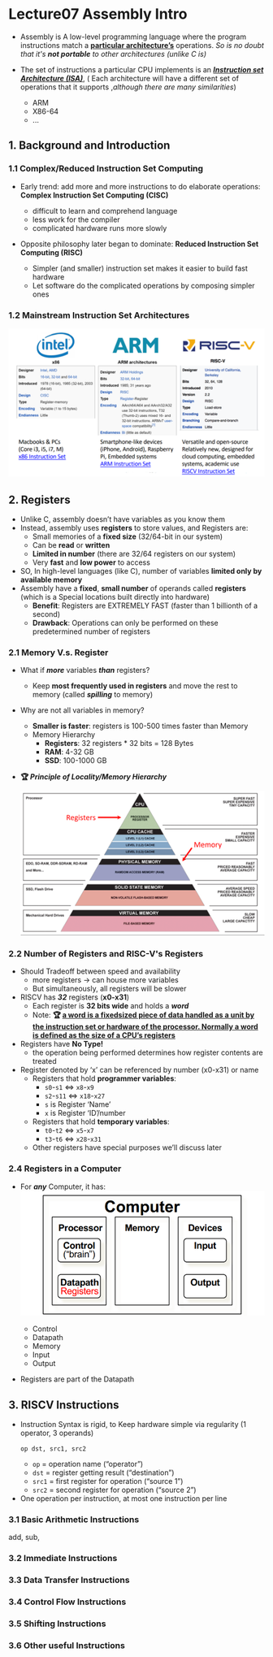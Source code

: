 # Lecture07 Assembly Intro

* Assembly is A low-level programming language where the program instructions match a **<u>particular architecture’s</u>** operations. *So is no doubt that it's **not portable** to other architectures (unlike C is)*

* The set of instructions a particular CPU implements is an ***<u>Instruction set Architecture (ISA)</u>***,  ( Each architecture will have a different set of operations that it supports ,*although there are many similarities*)
    * ARM
    * X86-64
    * ...

## 1. Background and Introduction

### 1.1 Complex/Reduced Instruction Set Computing
* Early trend: add more and more instructions to do elaborate operations: **Complex Instruction Set Computing (CISC)** 
    * difficult to learn and comprehend language
    * less work for the compiler
    * complicated hardware runs more slowly

* Opposite philosophy later began to dominate: **Reduced Instruction Set Computing (RISC)**
    * Simpler (and smaller) instruction set makes it easier to build fast hardware
    * Let software do the complicated operations by composing simpler ones

### 1.2 Mainstream Instruction Set Architectures
![lec07-1](./assets/lec06-1.png)

## 2. Registers
* Unlike C, assembly doesn’t have variables as you know them
* Instead, assembly uses **registers** to store values, and Registers are:
    * Small memories of a **fixed size** (32/64-bit in our system)
    * Can be **read** or **written**
    * **Limited in number** (there are 32/64 registers on our system)
    * Very **fast** and **low power** to access
* SO, In high-level languages (like C), number of variables **limited only by available memory**
* Assembly have a **fixed**, **small number** of operands called **registers** (which is a Special locations built directly into hardware)
    * **Benefit**: Registers are EXTREMELY FAST (faster than 1 billionth of a second)
    * **Drawback**: Operations can only be performed on these predetermined number of registers

### 2.1 Memory V.s. Register
* What if ***more*** variables ***than*** registers?
    * Keep **most frequently used in registers** and move the rest to memory (called ***spilling*** to memory)
* Why are not all variables in memory?
    * **Smaller is faster**: registers is 100-500 times faster than Memory
    * Memory Hierarchy
        * **Registers**: 32 registers * 32 bits = 128 Bytes
        * **RAM**: 4-32 GB
        * **SSD**: 100-1000 GB

* **🏆 *Principle of Locality/Memory Hierarchy***
  
    ![lec07-2](./assets/lec06-2.png)

### 2.2 Number of Registers and RISC-V's Registers
* Should Tradeoff between speed and availability
    * more registers → can house more variables
    * But simultaneously, all registers will be slower
* RISCV has ***32*** registers (**x0-x31**)
    * Each register is **32 bits wide** and holds a ***word***
    * Note: **🏆 <u>a word is a fixedsized piece of data handled as a unit by the instruction set or hardware of the processor. Normally a word is defined as the size of a CPU’s registers</u>**
* Registers have **No Type!**
    * the operation being performed determines how register contents are treated
* Register denoted by ‘x’ can be referenced by number (x0-x31) or name
    * Registers that hold **programmer variables**:
        * `s0`-`s1` $\Leftrightarrow$ `x8`-`x9`
        * `s2`-`s11` $\Leftrightarrow$ `x18`-`x27`
        * `s` is Register ‘Name’
        * `x` is Register ‘ID’/number    
    * Registers that hold **temporary variables**:
        * `t0`-`t2` $\Leftrightarrow$ `x5`-`x7`
        * `t3`-`t6` $\Leftrightarrow$ `x28`-`x31`
    * Other registers have special purposes we’ll discuss later

### 2.4 Registers in a Computer
* For ***any*** Computer, it has: 
    ![lec07-3](./assets/lec06-3.png)
    * Control
    * Datapath
    * Memory
    * Input
    * Output

* Registers are part of the Datapath

## 3. RISCV Instructions
* Instruction Syntax is rigid, to Keep hardware simple via regularity (1 operator, 3 operands)
    ```assembly
    op dst, src1, src2
    ```
    * `op` = operation name (“operator”)
    * `dst` = register getting result (“destination”)
    * `src1` = first register for operation (“source 1”)
    * `src2` = second register for operation (“source 2”)
* One operation per instruction, at most one instruction per line

### 3.1 Basic Arithmetic Instructions 
add, sub, 



### 3.2 Immediate Instructions



### 3.3 Data Transfer Instructions



### 3.4 Control Flow Instructions



### 3.5 Shifting Instructions



### 3.6 Other useful Instructions



